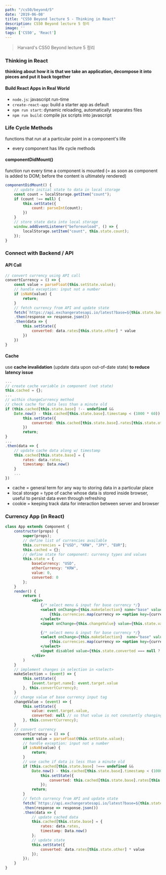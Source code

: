 ```yaml
---
path: "/cs50/beyond/5"
date: '2019-06-08'
title: "CS50 Beyond lecture 5 - Thinking in React"
description: CS50 Beyond lecture 5 정리
image: ''
tags: ['CS50', 'React']
---
```

> Harvard's CS50 Beyond lecture 5 정리

### Thinking in React
__thinking about how it is that we take an application, decompose it into pieces and put it back together__

#### Build React Apps in Real World
- `node.js`: javascript run-time
- `create-react-app`: build a starter app as default
- `npm run start`: dynamic reloading, automatically separates files
- `npm run build`: compile jsx scripts into javascript

### Life Cycle Methods
functions that run at a particular point in a component's life
- every component has life cycle methods

#### componentDidMount()
function run every time a component is mounted (= as soon as component is added to DOM; before the content is ultimately rendered)
```jsx
componentDidMount() {
    // update initial state to data in local storage
    const count = localStorage.getItem("count");
    if (count !== null) {
        this.setState({
            count: parseInt(count);
        })
    }
    // store state data into local storage
    window.addEventListener("beforeunload", () => {
        localStorage.setItem("count", this.state.count);
    });
}
```

### Connect with Backend / API

#### API Call
```jsx
// convert currency using API call
convertCurrency = () => {
    const value = parseFloat(this.setState.value);
    // handle exception: input not a number
    if isNaN(value) {
        return;
    }
    // fetch currency from API and update state
    fetch(`https://api.exchangeratesapi.io/latest?base=${this.state.base}`)
    .then(response => response.json())
    .then(data => {
        this.setState({
            converted: data.rates[this.state.other] * value
        })
    })
}
```

#### Cache
use __cache invalidation__ (update data upon out-of-date state) __to reduce latency issue__
```jsx
...
// create cache variable in component (not state)
this.cached = {};
...
// within changeCurrency method
// check cache for data less than a minute old
if (this.cached[this.state.base] !-- undefined &&
    Date.now() - this.cached[this.state.base].timestamp < (1000 * 60)) {
        this.setState({
            converted: this.cached[this.state.base].rates[this.state.other] * value
        })
        return;
}
...
.then(data => {
    // update cache data along w/ timestamp
    this.cached[this.state.base] = {
        rates: data.rates,
        timestamp: Data.now()
    }
    ...
})
```
- cache = general term for any way to storing data in a particular place
- local storage = type of cache whose data is stored inside browser, useful to persist data even through refreshing
- cookie = keeping track data for interaction between server and browser

### Currency App (in React)
```jsx
class App extends Component {
    constructor(props) {
        super(props);
        // define list of currencies available
        this.currencies = ["USD", "KRW", "JPY", "EUR"];
        this.cached = {};
        // define state for component: currency types and values
        this.state = {
            baseCurrency: "USD",
            otherCurrency: "KRW",
            value: 0,
            converted: 0
        };
    }
    render() {
        return (
            <div>
                {/* select menu & input for base currency */}
                <select onChange={this.makeSelection} name="base" value={this.state.baseCurrency}>
                    {this.currencies.map(currency => <option key={currency} value={currency}>{currency}</option>)}
                </select>
                <input onChange={this.changeValue} value={this.state.value} />

                {/* select menu & input for base currency */}
                <select onChange={this.makeSelection}  name="base" value={this.state.otherCurrency}>
                    {this.currencies.map(currency => <option key={currency} value={currency}>{currency}</option>)}
                </select>
                <input disabled value={this.state.converted === null ? "Calculating..." : this.state.converted} />
            </div>
        )
    }
    // implement changes in selection in <select>
    makeSelection = (event) => {
        this.setState({
            [event.target.name]: event.target.value
        }, this.convertCurrency);
    }
    // change value of base currency input tag
    changeValue = (event) => {
        this.setState({
            value: event.target.value,
            converted: null // so that value is not constantly changing
        }, this.convertCurrency);
    }
    // convert currency 
    convertCurrency = () => {
        const value = parseFloat(this.setState.value);
        // handle exception: input not a number
        if isNaN(value) {
            return;
        }
        // use cache if data is less than a minute old
        if (this.cached[this.state.base] !=== undefined &&
            Date.now() - this.cached[this.state.base].timestamp < (1000 * 60)) {
                this.setState({
                    converted: this.cached[this.state.base].rates[this.state.other] * value;
                });
            return;
        }
        // fetch currency from API and update state
        fetch(`https://api.exchangeratesapi.io/latest?base=${this.state.base}`)
        .then(response => response.json())
        .then(data => {
            // update cached data
            this.cached[this.state.base] = {
                rates: data.rates,
                timestamp: Data.now()
            };
            // update state
            this.setState({
                converted: data.rates[this.state.other] * value
            });
        });
    }
}
```